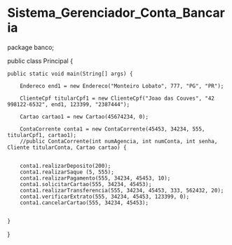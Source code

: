 # Sistema_Gerenciador_Conta_Bancaria
package banco;

public class Principal {

	public static void main(String[] args) {
		
		Endereco end1 = new Endereco("Monteiro Lobato", 777, "PG", "PR");
		
		ClienteCpf titularCpf1 = new ClienteCpf("Joao das Couves", "42 998122-6532", end1, 123399, "2387444");
		
		Cartao cartao1 = new Cartao(45674234, 0);
		
		ContaCorrente conta1 = new ContaCorrente(45453, 34234, 555, titularCpf1, cartao1);		
		//public ContaCorrente(int numAgencia, int numConta, int senha, Cliente titularConta, Cartao cartao) {
		
		
		conta1.realizarDeposito(200);
		conta1.realizarSaque (5, 555);
		conta1.realizarPagamento(555, 34234, 45453, 10);
		conta1.solicitarCartao(555, 34234, 45453);
		conta1.realizarTransferencia(555, 34234, 45453, 333, 562432, 20);
		conta1.verificarExtrato(555, 34234, 45453, 123399, 0);
		conta1.cancelarCartao(555, 34234, 45453);
		
		
	}
}

